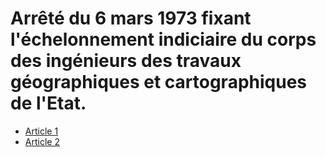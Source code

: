 # Arrêté du 6 mars 1973 fixant l'échelonnement indiciaire du corps des ingénieurs des travaux géographiques et cartographiques de l'Etat.

- [Article 1](article-1.md)
- [Article 2](article-2.md)
